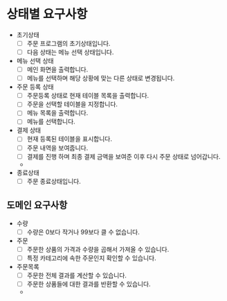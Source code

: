 # 상태별 요구사항

- 초기상태
    - [ ] 주문 프로그램의 초기상태입니다.
    - [ ] 다음 상태는 메뉴 선택 상태입니다.
- 메뉴 선택 상태
    - [ ] 메인 화면을 출력합니다.
    - [ ] 메뉴를 선택하며 해당 상황에 맞는 다른 상태로 변경됩니다.
- 주문 등록 상태
    - [ ] 주문등록 상태로 현재 테이블 목록을 출력합니다.
    - [ ] 주문을 선택할 테이블을 지정합니다.
    - [ ] 메뉴 목록을 출력합니다.
    - [ ] 메뉴를 선택합니다.
- 결제 상태
    - [ ] 현재 등록된 테이블을 표시합니다.
    - [ ] 주문 내역을 보여줍니다.
    - [ ] 결제를 진행 하며 최종 결제 금액을 보여준 이후 다시 주문 상태로 넘어갑니다.
    -
- 종료상태
    - [ ] 주문 종료상태입니다.

## 도메인 요구사항

- 수량
    - [ ] 수량은 0보다 작거나 99보다 클 수 없습니다.
- 주문
    - [ ] 주문한 상품의 가격과 수량을 곱해서 가져올 수 있습니다.
    - [ ] 특정 카테고리에 속한 주문인지 확인할 수 있습니다.
- 주문목록
    - [ ] 주문한 전체 결과를 계산할 수 있습니다.
    - [ ] 주문한 상품들에 대한 결과를 반환할 수 있습니다.
    - 